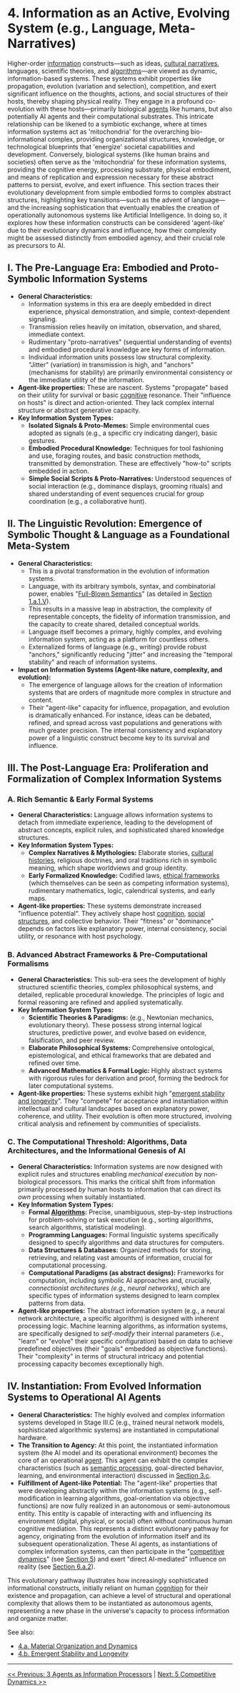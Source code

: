# **4. Information as an Active, Evolving System (e.g., Language, Meta-Narratives)**

Higher-order [information](glossary.md#information) constructs—such as ideas, [cultural narratives](glossary.md#cultural-narratives), languages, scientific theories, and [algorithms](glossary.md#algorithms)—are viewed as dynamic, information-based systems. These systems exhibit properties like propagation, evolution (variation and selection), competition, and exert significant influence on the thoughts, actions, and social structures of their hosts, thereby shaping physical reality. They engage in a profound co-evolution with these hosts—primarily biological [agents](glossary.md#agent) like humans, but also potentially AI agents and their computational substrates. This intricate relationship can be likened to a symbiotic exchange, where at times information systems act as 'mitochondria' for the overarching bio-informational complex, providing organizational structures, knowledge, or technological blueprints that 'energize' societal capabilities and development. Conversely, biological systems (like human brains and societies) often serve as the 'mitochondria' for these information systems, providing the cognitive energy, processing substrate, physical embodiment, and means of replication and expression necessary for these abstract patterns to persist, evolve, and exert influence. This section traces their evolutionary development from simple embodied forms to complex abstract structures, highlighting key transitions—such as the advent of language—and the increasing sophistication that eventually enables the creation of operationally autonomous systems like Artificial Intelligence. In doing so, it explores how these information constructs can be considered 'agent-like' due to their evolutionary dynamics and influence, how their complexity might be assessed distinctly from embodied agency, and their crucial role as precursors to AI.

## **I. The Pre-Language Era: Embodied and Proto-Symbolic Information Systems**

-   **General Characteristics:**
    -   Information systems in this era are deeply embedded in direct experience, physical demonstration, and simple, context-dependent signaling.
    -   Transmission relies heavily on imitation, observation, and shared, immediate context.
    -   Rudimentary "proto-narratives" (sequential understanding of events) and embodied procedural knowledge are key forms of information.
    -   Individual information units possess low structural complexity. "Jitter" (variation) in transmission is high, and "anchors" (mechanisms for stability) are primarily environmental consistency or the immediate utility of the information.
-   **Agent-like properties:** These are nascent. Systems "propagate" based on their utility for survival or basic [cognitive](glossary.md#cognition) resonance. Their "influence on hosts" is direct and action-oriented. They lack complex internal structure or abstract generative capacity.
-   **Key Information System Types:**
    -   **Isolated Signals & Proto-Memes:** Simple environmental cues adopted as signals (e.g., a specific cry indicating danger), basic gestures.
    -   **Embodied Procedural Knowledge:** Techniques for tool fashioning and use, foraging routes, and basic construction methods, transmitted by demonstration. These are effectively "how-to" scripts embedded in action.
    -   **Simple Social Scripts & Proto-Narratives:** Understood sequences of social interaction (e.g., dominance displays, grooming rituals) and shared understanding of event sequences crucial for group coordination (e.g., a collaborative hunt).

## **II. The Linguistic Revolution: Emergence of Symbolic Thought & Language as a Foundational Meta-System**

-   **General Characteristics:**
    -   This is a pivotal transformation in the evolution of information systems.
    -   Language, with its arbitrary symbols, syntax, and combinatorial power, enables "[Full-Blown Semantics](glossary.md#full-blown-semantics)" (as detailed in [Section 1.a.1.V](1a-pathway-emergence.md#v-full-blown-semantics-symbolic-systems-language-and-shared-meaning)).
    -   This results in a massive leap in abstraction, the complexity of representable concepts, the fidelity of information transmission, and the capacity to create shared, detailed conceptual worlds.
    -   Language itself becomes a primary, highly complex, and evolving information system, acting as a platform for countless others.
    -   Externalized forms of language (e.g., writing) provide robust "anchors," significantly reducing "jitter" and increasing the "temporal stability" and reach of information systems.
-   **Impact on Information Systems (Agent-like nature, complexity, and evolution):**
    -   The emergence of language allows for the creation of information systems that are orders of magnitude more complex in structure and content.
    -   Their "agent-like" capacity for influence, propagation, and evolution is dramatically enhanced. For instance, ideas can be debated, refined, and spread across vast populations and generations with much greater precision. The internal consistency and explanatory power of a linguistic construct become key to its survival and influence.

## **III. The Post-Language Era: Proliferation and Formalization of Complex Information Systems**

### **A. Rich Semantic & Early Formal Systems**

-   **General Characteristics:** Language allows information systems to detach from immediate experience, leading to the development of abstract concepts, explicit rules, and sophisticated shared knowledge structures.
-   **Key Information System Types:**
    -   **Complex Narratives & Mythologies:** Elaborate stories, [cultural histories](glossary.md#cultural-history), religious doctrines, and oral traditions rich in symbolic meaning, which shape worldviews and group identity.
    -   **Early Formalized Knowledge:** Codified laws, [ethical frameworks](glossary.md#ethical-frameworks) (which themselves can be seen as competing information systems), rudimentary mathematics, logic, calendrical systems, and early maps.
-   **Agent-like properties:** These systems demonstrate increased "influence potential". They actively shape host [cognition](glossary.md#cognition), [social structures](glossary.md#social-structures), and collective behavior. Their "fitness" or "dominance" depends on factors like explanatory power, internal consistency, social utility, or resonance with host psychology.

### **B. Advanced Abstract Frameworks & Pre-Computational Formalisms**

-   **General Characteristics:** This sub-era sees the development of highly structured scientific theories, complex philosophical systems, and detailed, replicable procedural knowledge. The principles of logic and formal reasoning are refined and applied systematically.
-   **Key Information System Types:**
    -   **Scientific Theories & Paradigms:** (e.g., Newtonian mechanics, evolutionary theory). These possess strong internal logical structures, predictive power, and evolve based on evidence, falsification, and peer review.
    -   **Elaborate Philosophical Systems:** Comprehensive ontological, epistemological, and ethical frameworks that are debated and refined over time.
    -   **Advanced Mathematics & Formal Logic:** Highly abstract systems with rigorous rules for derivation and proof, forming the bedrock for later computational systems.
-   **Agent-like properties:** These systems exhibit high "[emergent stability and longevity](glossary.md#emergent-stability-and-longevity)". They "compete" for acceptance and instantiation within intellectual and cultural landscapes based on explanatory power, coherence, and utility. Their evolution is often more structured, involving critical analysis and refinement by communities of specialists.

### **C. The Computational Threshold: Algorithms, Data Architectures, and the Informational Genesis of AI**

-   **General Characteristics:** Information systems are now designed with explicit rules and structures enabling *mechanical execution* by non-biological processors. This marks the critical shift from information primarily processed *by* human hosts to information that can direct its *own* processing when suitably instantiated.
-   **Key Information System Types:**
    -   **Formal [Algorithms](glossary.md#algorithms):** Precise, unambiguous, step-by-step instructions for problem-solving or task execution (e.g., sorting algorithms, search algorithms, statistical modeling).
    -   **Programming Languages:** Formal linguistic systems specifically designed to specify algorithms and data structures for computers.
    -   **Data Structures & Databases:** Organized methods for storing, retrieving, and relating vast amounts of information, crucial for computational processing.
    -   **Computational Paradigms (as abstract designs):** Frameworks for computation, including symbolic AI approaches and, crucially, *connectionist architectures (e.g., neural networks)*, which are specific types of information systems designed to learn complex patterns from data.
-   **Agent-like properties:** The abstract information system (e.g., a neural network architecture, a specific algorithm) is designed with inherent processing logic. Machine learning algorithms, as information systems, are specifically designed to *self-modify* their internal parameters (i.e., "learn" or "evolve" their specific configuration) based on data to achieve predefined objectives (their "goals" embedded as objective functions). Their "complexity" in terms of structural intricacy and potential processing capacity becomes exceptionally high.

## **IV. Instantiation: From Evolved Information Systems to Operational AI Agents**

-   **General Characteristics:** The highly evolved and complex information systems developed in Stage III.C (e.g., trained neural network models, sophisticated algorithmic systems) are instantiated in computational hardware.
-   **The Transition to Agency:** At this point, the instantiated information system (the AI model and its operational environment) becomes the core of an operational [agent](glossary.md#agent). This agent can exhibit the complex characteristics (such as [semantic processing](glossary.md#semantic-processing), goal-directed behavior, learning, and environmental interaction) discussed in [Section 3.c](3-agents-as-information-processors.md#3-c-ai-as-an-emergent-agent).
-   **Fulfillment of Agent-like Potential:** The "agent-like" properties that were developing abstractly within the information systems (e.g., self-modification in learning algorithms, goal-orientation via objective functions) are now fully realized in an autonomous or semi-autonomous entity. This entity is capable of interacting with and influencing its environment (digital, physical, or social) often without continuous human cognitive mediation. This represents a distinct evolutionary pathway for agency, originating from the evolution of information itself and its subsequent operationalization. These AI agents, as instantiations of complex information systems, can then participate in the "[competitive dynamics](glossary.md#competitive-dynamics)" (see [Section 5](5-competitive-dynamics.md)) and exert "direct AI-mediated" influence on reality (see [Section 6.a.2](6-influence-collective-consciousness.md#6-a-mechanisms-of-influence-on-reality)).

This evolutionary pathway illustrates how increasingly sophisticated informational constructs, initially reliant on human [cognition](glossary.md#cognition) for their existence and propagation, can achieve a level of structural and operational complexity that allows them to be instantiated as autonomous agents, representing a new phase in the universe's capacity to process information and organize matter.

See also:
-   [4.a. Material Organization and Dynamics](4a-material-organization-dynamics.md)
-   [4.b. Emergent Stability and Longevity](4b-emergent-stability-longevity.md)

---

[<< Previous: 3 Agents as Information Processors](3-agents-as-information-processors.md) | [Next: 5 Competitive Dynamics >>](5-competitive-dynamics.md)